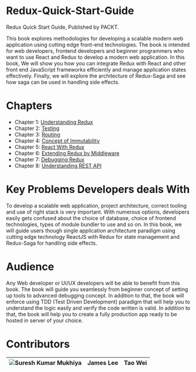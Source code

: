 # Redux-Quick-Start-Guide
Redux Quick Start Guide, Published by PACKT.

This book explores methodologies for developing a scalable modern web application using cutting edge front-end technologies. The book is intended for web developers, frontend developers and beginner programmers who want to use React and Redux to develop a modern web application. In this book, We will show you how you can integrate Redux with React and other front end JavaScript frameworks efficiently and manage application states effectively. Finally, we will explore the architecture of Redux-Saga and see how saga can be used in handling side effects.


# Chapters

- Chapter 1: [Understanding Redux](https://github.com/PacktPublishing/Redux-Quick-Start-Guide/tree/master/CH01)
- Chapter 2: [Testing](https://github.com/PacktPublishing/Redux-Quick-Start-Guide/tree/master/CH02)
- Chapter 3: [Routing](https://github.com/PacktPublishing/Redux-Quick-Start-Guide/tree/master/CH03)
- Chapter 4: [Concept of Immutability](https://github.com/PacktPublishing/Redux-Quick-Start-Guide/tree/master/CH04)
- Chapter 5: [React With Redux](https://github.com/PacktPublishing/Redux-Quick-Start-Guide/tree/master/CH05)
-  Chapter 6: [Extending Redux by Middleware](https://github.com/PacktPublishing/Redux-Quick-Start-Guide/tree/master/CH06)
- Chapter 7: [Debugging Redux](https://github.com/PacktPublishing/Redux-Quick-Start-Guide/tree/master/CH07)
- Chapter 8: [Understanding REST API](https://github.com/PacktPublishing/Redux-Quick-Start-Guide/tree/master/CH08)


# Key Problems Developers deals With
To develop a scalable web application, project architecture, correct tooling and use of right stack is very important. With numerous options, developers easily gets confused about the choice of database, choice of frontend technologies, types of module bundler to use and so on. In this book, we will guide users though single application architecture paradigm using cutting edge technology  ReactJS with Redux for state management and Redux-Saga for handling side effects.


# Audience
Any Web developer or UI/UX developers will be able to benefit from this book. The book will guide you seamlessly from beginner concept of setting up tools to advanced debugging concept. In addition to that, the book will enforce using TDD (Test Driven Development) paradigm that will help you to understand the logic easily and verify the code written is valid. In addition to that, the book will help you to create a fully production app ready to be hosted in server of your choice.

# Contributors
| ![Suresh Kumar Mukhiya](https://avatars1.githubusercontent.com/u/2022919?s=460&v=4) | James Lee | Tao Wei |
|---|---|---|
